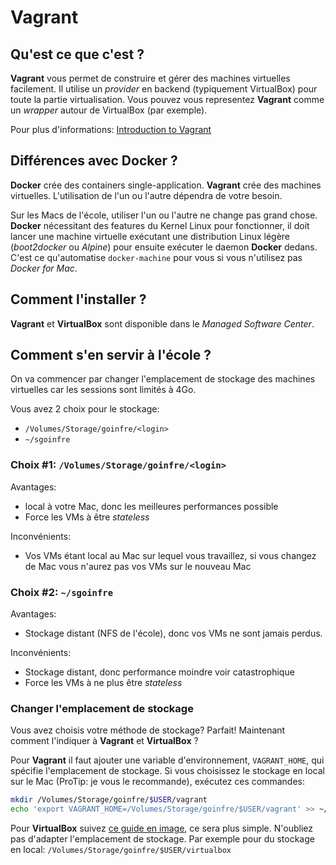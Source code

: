 # Vagrant

## Qu'est ce que c'est ?
**Vagrant** vous permet de construire et gérer des machines virtuelles facilement. Il utilise un *provider* en backend (typiquement VirtualBox) pour toute la partie virtualisation.
Vous pouvez vous representez **Vagrant** comme un *wrapper* autour de VirtualBox (par exemple).

Pour plus d'informations: [Introduction to Vagrant](https://www.vagrantup.com/intro/index.html)

## Différences avec Docker ?
**Docker** crée des containers single-application. **Vagrant** crée des machines virtuelles.
L'utilisation de l'un ou l'autre dépendra de votre besoin.

Sur les Macs de l'école, utiliser l'un ou l'autre ne change pas grand chose.
**Docker** nécessitant des features du Kernel Linux pour fonctionner, il doit lancer une machine virtuelle exécutant une distribution Linux légère (*boot2docker* ou *Alpine*) pour ensuite exécuter le daemon **Docker** dedans. C'est ce qu'automatise `docker-machine` pour vous si vous n'utilisez pas *Docker for Mac*.

## Comment l'installer ?
**Vagrant** et **VirtualBox** sont disponible dans le *Managed Software Center*.

## Comment s'en servir à l'école ?
On va commencer par changer l'emplacement de stockage des machines virtuelles car les sessions sont limités à 4Go.

Vous avez 2 choix pour le stockage:
- `/Volumes/Storage/goinfre/<login>`
- `~/sgoinfre`

### Choix #1: `/Volumes/Storage/goinfre/<login>`
Avantages:
- local à votre Mac, donc les meilleures performances possible
- Force les VMs à être *stateless*

Inconvénients:
- Vos VMs étant local au Mac sur lequel vous travaillez, si vous changez de Mac vous n'aurez pas vos VMs sur le nouveau Mac

### Choix #2: `~/sgoinfre`
Avantages:
- Stockage distant (NFS de l'école), donc vos VMs ne sont jamais perdus.

Inconvénients:
- Stockage distant, donc performance moindre voir catastrophique
- Force les VMs à ne plus être *stateless*

### Changer l'emplacement de stockage
Vous avez choisis votre méthode de stockage? Parfait! Maintenant comment l'indiquer à **Vagrant** et **VirtualBox** ?

Pour **Vagrant** il faut ajouter une variable d'environnement, `VAGRANT_HOME`, qui spécifie l'emplacement de stockage.
Si vous choisissez le stockage en local sur le Mac (ProTip: je vous le recommande), exécutez ces commandes:
``` bash
mkdir /Volumes/Storage/goinfre/$USER/vagrant
echo 'export VAGRANT_HOME=/Volumes/Storage/goinfre/$USER/vagrant' >> ~/.zshrc
```

Pour **VirtualBox** suivez [ce guide en image]( http://www.thisprogrammingthing.com/2013/changing-the-directory-vagrant-stores-the-vms-in/119), ce sera plus simple.
N'oubliez pas d'adapter l'emplacement de stockage. Par exemple pour du stockage en local: `/Volumes/Storage/goinfre/$USER/virtualbox`
